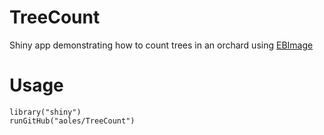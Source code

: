 # TreeCount
Shiny app demonstrating how to count trees in an orchard using [EBImage](http://bioconductor.org/packages/EBImage)

# Usage

    library("shiny")
    runGitHub("aoles/TreeCount")
